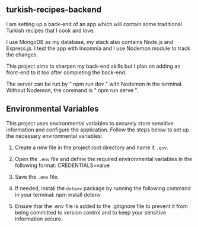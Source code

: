 ## turkish-recipes-backend

I am setting up a back-end of an app which will contain some traditional Turkish recipes that I cook and love.

I use MongoDB as my database, my stack also contains Node.js and Express.js. I test the app with Insomnia and I use Nodemon module to track the changes.

This project aims to sharpen my back-end skills but I plan on adding an front-end to it too after completing the back-end.

The server can be run by " npm run dev " with Nodemon in the terminal. Without Nodemon, the command is " npm run serve ".

## Environmental Variables

This project uses environmental variables to securely store sensitive information and configure the application. Follow the steps below to set up the necessary environmental variables:

1. Create a new file in the project root directory and name it `.env`.

2. Open the `.env` file and define the required environmental variables in the following format:
CREDENTIALS=value

3. Save the `.env` file.

4. If needed, install the `dotenv` package by running the following command in your terminal:
npm install dotenv

5. Ensure that the .env file is added to the .gitignore file to prevent it from being committed to version control and to keep your sensitive information secure.



